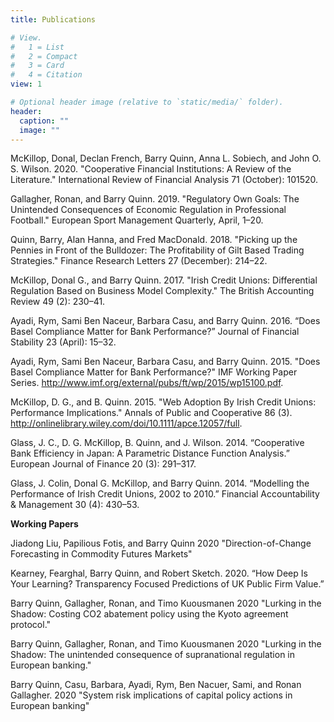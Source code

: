 ```yaml
---
title: Publications

# View.
#   1 = List
#   2 = Compact
#   3 = Card
#   4 = Citation
view: 1

# Optional header image (relative to `static/media/` folder).
header:
  caption: ""
  image: ""
---
```


McKillop, Donal, Declan French, Barry Quinn, Anna L. Sobiech, and John O. S. Wilson. 2020. "Cooperative Financial Institutions: A Review of the Literature." International Review of Financial Analysis 71 (October): 101520.

Gallagher, Ronan, and Barry Quinn. 2019. "Regulatory Own Goals: The Unintended Consequences of Economic Regulation in Professional Football." European Sport Management Quarterly, April, 1–20.

Quinn, Barry, Alan Hanna, and Fred MacDonald. 2018. "Picking up the Pennies in Front of the Bulldozer: The Profitability of Gilt Based Trading Strategies." Finance Research Letters 27 (December): 214–22.

McKillop, Donal G., and Barry Quinn. 2017. "Irish Credit Unions: Differential Regulation Based on Business Model Complexity." The British Accounting Review 49 (2): 230–41.

Ayadi, Rym, Sami Ben Naceur, Barbara Casu, and Barry Quinn. 2016. “Does Basel Compliance Matter for Bank Performance?” Journal of Financial Stability 23 (April): 15–32.

Ayadi, Rym, Sami Ben Naceur, Barbara Casu, and Barry Quinn. 2015. "Does Basel Compliance Matter for Bank Performance?" IMF Working Paper Series. http://www.imf.org/external/pubs/ft/wp/2015/wp15100.pdf.

McKillop, D. G., and B. Quinn. 2015. "Web Adoption By Irish Credit Unions: Performance Implications." Annals of Public and Cooperative 86 (3). http://onlinelibrary.wiley.com/doi/10.1111/apce.12057/full.

Glass, J. C., D. G. McKillop, B. Quinn, and J. Wilson. 2014. “Cooperative Bank Efficiency in Japan: A Parametric Distance Function Analysis.” European Journal of Finance 20 (3): 291–317.

Glass, J. Colin, Donal G. McKillop, and Barry Quinn. 2014. “Modelling the Performance of Irish Credit Unions, 2002 to 2010.” Financial Accountability & Management 30 (4): 430–53.

**Working Papers**

Jiadong Liu, Papilious Fotis, and Barry Quinn 2020 "Direction-of-Change Forecasting in Commodity Futures Markets"

Kearney, Fearghal, Barry Quinn, and Robert Sketch. 2020. “How Deep Is Your Learning? Transparency Focused Predictions of UK Public Firm Value.”

Barry Quinn, Gallagher, Ronan, and Timo Kuousmanen 2020  "Lurking in the Shadow: Costing CO2 abatement policy using the Kyoto agreement protocol."

Barry Quinn, Gallagher, Ronan, and Timo Kuousmanen 2020  "Lurking in the Shadow: The unintended consequence of supranational regulation in European banking."

Barry Quinn, Casu, Barbara, Ayadi, Rym, Ben Nacuer, Sami, and Ronan Gallagher. 2020 "System risk implications of capital policy actions in European banking"




